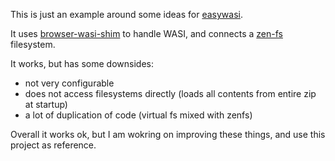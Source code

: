 This is just an example around some ideas for [easywasi](https://github.com/konsumer/easywasi).

It uses [browser-wasi-shim](https://github.com/bjorn3/browser_wasi_shim) to handle WASI, and connects a [zen-fs](https://github.com/zen-fs/core) filesystem.

It works, but has some downsides:

- not very configurable
- does not access filesystems directly (loads all contents from entire zip at startup)
- a lot of duplication of code (virtual fs mixed with zenfs)

Overall it works ok, but I am wokring on improving these things, and use this project as reference.
